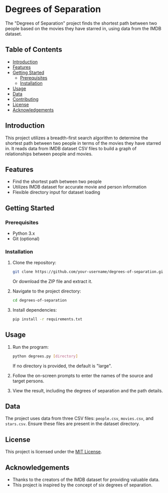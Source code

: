 # Degrees of Separation

The "Degrees of Separation" project finds the shortest path between two people based on the movies they have starred in, using data from the IMDB dataset.

## Table of Contents

- [Introduction](#introduction)
- [Features](#features)
- [Getting Started](#getting-started)
  - [Prerequisites](#prerequisites)
  - [Installation](#installation)
- [Usage](#usage)
- [Data](#data)
- [Contributing](#contributing)
- [License](#license)
- [Acknowledgements](#acknowledgements)

## Introduction

This project utilizes a breadth-first search algorithm to determine the shortest path between two people in terms of the movies they have starred in. It reads data from IMDB dataset CSV files to build a graph of relationships between people and movies.

## Features

- Find the shortest path between two people
- Utilizes IMDB dataset for accurate movie and person information
- Flexible directory input for dataset loading

## Getting Started

### Prerequisites

- Python 3.x
- Git (optional)

### Installation

1. Clone the repository:

    ```bash
    git clone https://github.com/your-username/degrees-of-separation.git
    ```

    Or download the ZIP file and extract it.

2. Navigate to the project directory:

    ```bash
    cd degrees-of-separation
    ```

3. Install dependencies:

    ```bash
    pip install -r requirements.txt
    ```

## Usage

1. Run the program:

    ```bash
    python degrees.py [directory]
    ```

    If no directory is provided, the default is "large".

2. Follow the on-screen prompts to enter the names of the source and target persons.

3. View the result, including the degrees of separation and the path details.

## Data

The project uses data from three CSV files: `people.csv`, `movies.csv`, and `stars.csv`. Ensure these files are present in the dataset directory.

## License

This project is licensed under the [MIT License](LICENSE).

## Acknowledgements

- Thanks to the creators of the IMDB dataset for providing valuable data.
- This project is inspired by the concept of six degrees of separation.

